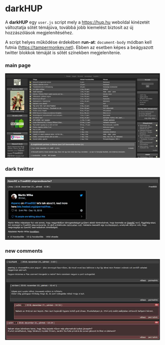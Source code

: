 # darkHUP

A **darkHUP** egy `user.js` script mely a https://hup.hu weboldal kinézetét változtatja
sötét témájúva, továbbá jobb kiemelést biztosít az új hozzászólások megjelenítéséhez.

A script helyes működése érdekében **run-at**: `document-body` módban kell futnia
(https://tampermonkey.net). Ebben az esetben képes a beágyazott twitter blokkok témáját
is sötét színekben megjelenítenie.

### main page

![main-page](screenshots/main-page.jpg)

### dark twitter

![twitter-dark-theme](screenshots/twitter-dark-theme.jpg)

### new comments

![new-comments](screenshots/new-comments.jpg)
